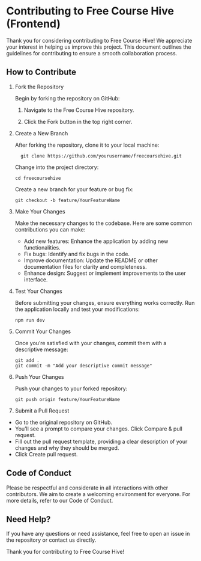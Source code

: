 

# Contributing to Free Course Hive (Frontend)


Thank you for considering contributing to Free Course Hive! We appreciate your interest in helping us improve this project. 
This document outlines the guidelines for contributing to ensure a smooth collaboration process.


## How to Contribute


1. Fork the Repository

    Begin by forking the repository on GitHub:


    1. Navigate to the Free Course Hive repository.
       
    2. Click the Fork button in the top right corner.
  

2. Create a New Branch

   After forking the repository, clone it to your local machine:

     ```
       git clone https://github.com/yourusername/freecoursehive.git
   
     ```

   Change into the project directory:

      ```
      cd freecoursehive
      
      ```
   Create a new branch for your feature or bug fix:

      ```
      git checkout -b feature/YourFeatureName
      
      ```


4. Make Your Changes
   

   Make the necessary changes to the codebase. Here are some common contributions you can make:


   - Add new features: Enhance the application by adding new functionalities.
   - Fix bugs: Identify and fix bugs in the code.
   - Improve documentation: Update the README or other documentation files for clarity and completeness.
   - Enhance design: Suggest or implement improvements to the user interface.
  

5. Test Your Changes

   Before submitting your changes, ensure everything works correctly. Run the application locally and test your modifications:

     ```
     npm run dev
     
    ```

     
6. Commit Your Changes

   Once you’re satisfied with your changes, commit them with a descriptive message:


     ```
     git add .
     git commit -m "Add your descriptive commit message"
     ```
     

7. Push Your Changes

   Push your changes to your forked repository:


     ```
     git push origin feature/YourFeatureName
     
     ```


8. Submit a Pull Request
  - Go to the original repository on GitHub.
  - You’ll see a prompt to compare your changes. Click Compare & pull request.
  - Fill out the pull request template, providing a clear description of your changes and why they should be merged.
  - Click Create pull request.



## Code of Conduct

  Please be respectful and considerate in all interactions with other contributors. 
  We aim to create a welcoming environment for everyone. For more details, refer to our Code of Conduct.


## Need Help?

  If you have any questions or need assistance, feel free to open an issue in the repository or contact us directly.


  Thank you for contributing to Free Course Hive!





